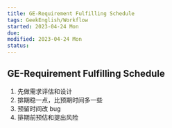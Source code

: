 ```yaml
---
title: GE-Requirement Fulfilling Schedule
tags: GeekEnglish/Workflow
started: 2023-04-24 Mon
due: 
modified: 2023-04-24 Mon
status: 
---
```

## GE-Requirement Fulfilling Schedule
1. 先做需求评估和设计
2. 排期稳一点，比预期时间多一些
3. 预留时间改 bug
4. 排期前预估和提出风险